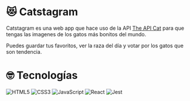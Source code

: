 # 😻 Catstagram

Catstagram es una web app que hace uso de la API [The API Cat](https://thecatapi.com/) para que tengas las imagenes de los gatos más bonitos del mundo.

Puedes guardar tus favoritos, ver la raza del día y votar por los gatos que son tendencia.
# 🤓 Tecnologías

![HTML5](https://img.shields.io/badge/-HTML5-E34F26?style=plastic&logo=html5&logoColor=white)
![CSS3](https://img.shields.io/badge/-CSS3-1572B6?style=plastic&logo=css3&logoColor=white)
![JavaScript](https://img.shields.io/badge/-JavaScript-F7DF1E?style=plastic&logo=JavaScript&logoColor=black)
![React](https://img.shields.io/badge/-React-61DAFB?style=plastic&logo=react&logoColor=white)
![Jest](https://img.shields.io/badge/-Jest-C21325?style=plastic&logo=Jest&logoColor=white)

